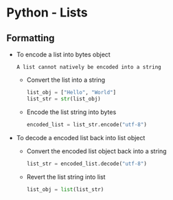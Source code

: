 # Python - Lists

## Formatting
- To encode a list into bytes object
    ```
    A list cannot natively be encoded into a string
    ```
    - Convert the list into a string 
        ```python
        list_obj = ["Hello", "World"]
        list_str = str(list_obj)
        ```
    - Encode the list string into bytes
        ```python
        encoded_list = list_str.encode("utf-8")
        ```

- To decode a encoded list back into list object
    - Convert the encoded list object back into a string 
        ```python
        list_str = encoded_list.decode("utf-8")
        ```
    - Revert the list string into list
        ```python
        list_obj = list(list_str)
        ```

